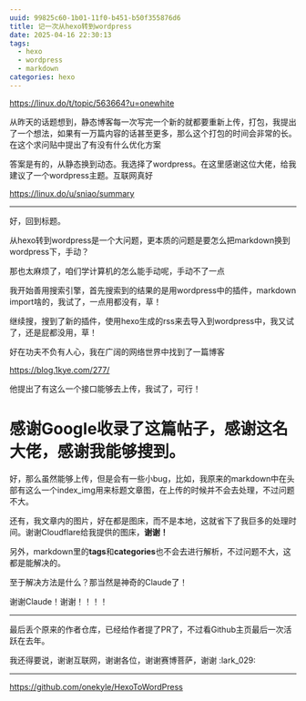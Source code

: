 ```yaml
---
uuid: 99825c60-1b01-11f0-b451-b50f355876d6
title: 记一次从hexo转到wordpress
date: 2025-04-16 22:30:13
tags: 
  - hexo
  - wordpress
  - markdown
categories: hexo
---
```


https://linux.do/t/topic/563664?u=onewhite

从昨天的话题想到，静态博客每一次写完一个新的就都要重新上传，打包，我提出了一个想法，如果有一万篇内容的话甚至更多，那么这个打包的时间会非常的长。在这个求问贴中提出了有没有什么优化方案

答案是有的，从静态换到动态。我选择了wordpress。在这里感谢这位大佬，给我建议了一个wordpress主题。互联网真好

https://linux.do/u/sniao/summary

---

好，回到标题。

从hexo转到wordpress是一个大问题，更本质的问题是要怎么把markdown换到wordpress下，手动？

那也太麻烦了，咱们学计算机的怎么能手动呢，手动不了一点

我开始善用搜索引擎，首先搜索到的结果的是用wordpress中的插件，markdown import啥的，我试了，一点用都没有，草！

继续搜，搜到了新的插件，使用hexo生成的rss来去导入到wordpress中，我又试了，还是屁都没用，草！

好在功夫不负有人心，我在广阔的网络世界中找到了一篇博客

https://blog.1kye.com/277/

他提出了有这么一个接口能够去上传，我试了，可行！

# 感谢Google收录了这篇帖子，感谢这名大佬，感谢我能够搜到。

好，那么虽然能够上传，但是会有一些小bug，比如，我原来的markdown中在头部有这么一个index_img用来标题文章图，在上传的时候并不会去处理，不过问题不大。

还有，我文章内的图片，好在都是图床，而不是本地，这就省下了我巨多的处理时间。谢谢Cloudflare给我提供的图床，**谢谢！**

另外，markdown里的**tags**和**categories**也不会去进行解析，不过问题不大，这都是能解决的。

至于解决方法是什么？那当然是神奇的Claude了！

谢谢Claude！谢谢！！！！

---

最后丢个原来的作者仓库，已经给作者提了PR了，不过看Github主页最后一次活跃在去年。

我还得要说，谢谢互联网，谢谢各位，谢谢赛博菩萨，谢谢 :lark_029:

---

https://github.com/onekyle/HexoToWordPress